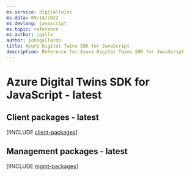 ```yaml
---
ms.service: digitaltwins
ms.data: 09/14/2022
ms.devlang: javascript
ms.topic: reference
ms.author: jgalla
author: johngallardo
title: Azure Digital Twins SDK for JavaScript
description: Reference for Azure Digital Twins SDK for JavaScript
---
```

# Azure Digital Twins SDK for JavaScript - latest

## Client packages - latest
[!INCLUDE [client-packages](digital-twins-client-index.md)]
## Management packages - latest
[!INCLUDE [mgmt-packages](digital-twins-mgmt-index.md)]